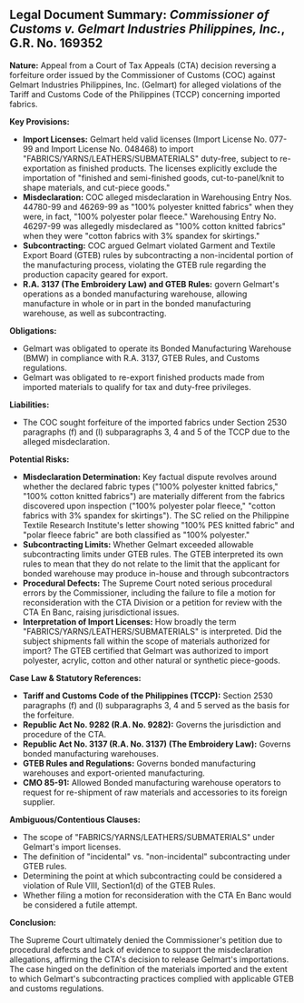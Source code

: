 ## Legal Document Summary: *Commissioner of Customs v. Gelmart Industries Philippines, Inc.*, G.R. No. 169352

**Nature:** Appeal from a Court of Tax Appeals (CTA) decision reversing a forfeiture order issued by the Commissioner of Customs (COC) against Gelmart Industries Philippines, Inc. (Gelmart) for alleged violations of the Tariff and Customs Code of the Philippines (TCCP) concerning imported fabrics.

**Key Provisions:**

*   **Import Licenses:** Gelmart held valid licenses (Import License No. 077-99 and Import License No. 048468) to import "FABRICS/YARNS/LEATHERS/SUBMATERIALS" duty-free, subject to re-exportation as finished products. The licenses explicitly exclude the importation of "finished and semi-finished goods, cut-to-panel/knit to shape materials, and cut-piece goods."
*   **Misdeclaration:** COC alleged misdeclaration in Warehousing Entry Nos. 44780-99 and 46269-99 as "100% polyester knitted fabrics" when they were, in fact, "100% polyester polar fleece." Warehousing Entry No. 46297-99 was allegedly misdeclared as "100% cotton knitted fabrics" when they were "cotton fabrics with 3% spandex for skirtings."
*   **Subcontracting:** COC argued Gelmart violated Garment and Textile Export Board (GTEB) rules by subcontracting a non-incidental portion of the manufacturing process, violating the GTEB rule regarding the production capacity geared for export.
*   **R.A. 3137 (The Embroidery Law) and GTEB Rules:** govern Gelmart's operations as a bonded manufacturing warehouse, allowing manufacture in whole or in part in the bonded manufacturing warehouse, as well as subcontracting.

**Obligations:**

*   Gelmart was obligated to operate its Bonded Manufacturing Warehouse (BMW) in compliance with R.A. 3137, GTEB Rules, and Customs regulations.
*   Gelmart was obligated to re-export finished products made from imported materials to qualify for tax and duty-free privileges.

**Liabilities:**

*   The COC sought forfeiture of the imported fabrics under Section 2530 paragraphs (f) and (l) subparagraphs 3, 4 and 5 of the TCCP due to the alleged misdeclaration.

**Potential Risks:**

*   **Misdeclaration Determination:** Key factual dispute revolves around whether the declared fabric types ("100% polyester knitted fabrics," "100% cotton knitted fabrics") are materially different from the fabrics discovered upon inspection ("100% polyester polar fleece," "cotton fabrics with 3% spandex for skirtings"). The SC relied on the Philippine Textile Research Institute's letter showing "100% PES knitted fabric" and "polar fleece fabric" are both classified as "100% polyester."
*   **Subcontracting Limits:** Whether Gelmart exceeded allowable subcontracting limits under GTEB rules. The GTEB interpreted its own rules to mean that they do not relate to the limit that the applicant for bonded warehouse may produce in-house and through subcontractors
*   **Procedural Defects:** The Supreme Court noted serious procedural errors by the Commissioner, including the failure to file a motion for reconsideration with the CTA Division or a petition for review with the CTA En Banc, raising jurisdictional issues.
*   **Interpretation of Import Licenses:** How broadly the term "FABRICS/YARNS/LEATHERS/SUBMATERIALS" is interpreted. Did the subject shipments fall within the scope of materials authorized for import? The GTEB certified that Gelmart was authorized to import polyester, acrylic, cotton and other natural or synthetic piece-goods.

**Case Law & Statutory References:**

*   **Tariff and Customs Code of the Philippines (TCCP):** Section 2530 paragraphs (f) and (l) subparagraphs 3, 4 and 5 served as the basis for the forfeiture.
*   **Republic Act No. 9282 (R.A. No. 9282):** Governs the jurisdiction and procedure of the CTA.
*   **Republic Act No. 3137 (R.A. No. 3137) (The Embroidery Law):** Governs bonded manufacturing warehouses.
*   **GTEB Rules and Regulations:** Governs bonded manufacturing warehouses and export-oriented manufacturing.
*   **CMO 85-91:** Allowed Bonded manufacturing warehouse operators to request for re-shipment of raw materials and accessories to its foreign supplier.

**Ambiguous/Contentious Clauses:**

*   The scope of "FABRICS/YARNS/LEATHERS/SUBMATERIALS" under Gelmart's import licenses.
*   The definition of "incidental" vs. "non-incidental" subcontracting under GTEB rules.
*   Determining the point at which subcontracting could be considered a violation of Rule VIII, Section1(d) of the GTEB Rules.
*   Whether filing a motion for reconsideration with the CTA En Banc would be considered a futile attempt.

**Conclusion:**

The Supreme Court ultimately denied the Commissioner's petition due to procedural defects and lack of evidence to support the misdeclaration allegations, affirming the CTA's decision to release Gelmart's importations. The case hinged on the definition of the materials imported and the extent to which Gelmart's subcontracting practices complied with applicable GTEB and customs regulations.
